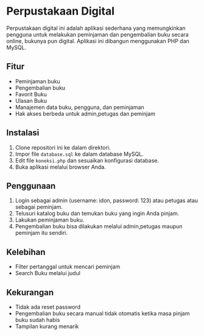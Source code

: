 # Perpustakaan Digital

Perpustakaan digital ini adalah aplikasi sederhana yang memungkinkan pengguna untuk melakukan peminjaman dan pengembalian buku secara online, bukunya pun digital. Aplikasi ini dibangun menggunakan PHP dan MySQL.

## Fitur

- Peminjaman buku
- Pengembalian buku
- Favorit Buku
- Ulasan Buku
- Manajemen data buku, pengguna, dan peminjaman
- Hak akses berbeda untuk admin,petugas dan peminjam

## Instalasi

1. Clone repositori ini ke dalam direktori.
2. Impor file `database.sql` ke dalam database MySQL.
3. Edit file `koneksi.php` dan sesuaikan konfigurasi database.
4. Buka aplikasi melalui browser Anda.

## Penggunaan

1. Login sebagai admin (username: idon, password: 123) atau petugas atau sebagai peminjam.
2. Telusuri katalog buku dan temukan buku yang ingin Anda pinjam.
3. Lakukan peminjaman buku.
4. Pengembalian buku bisa dilakukan melalui admin,petugas maupun peminjam itu sendiri.

## Kelebihan
- Filter pertanggal untuk mencari peminjam
- Search Buku melalui judul

## Kekurangan
- Tidak ada reset password
- Pengembalian buku secara manual tidak otomatis ketika masa pinjam buku sudah habis
- Tampilan kurang menarik

